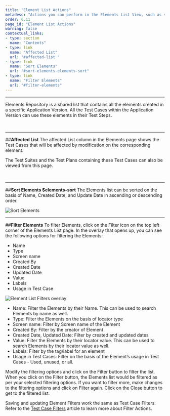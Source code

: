 ```yaml
---
title: "Element List Actions"
metadesc: "Actions you can perform in the Elements List View, such as search, sort and filter."
order: 6.11
page_id: "Element List Actions"
warning: false
contextual_links:
- type: section
  name: "Contents"
- type: link
  name: "Affected List"
  url: "#affected-list "
- type: link
  name: "Sort Elements"
  url: "#sort-elements-elements-sort"
- type: link
  name: "Filter Elements"
  url: "#filter-elements"
---
```


---

Elements Repository is a shared list that contains all the elements created in a specific Application Version. All the Test Cases within the Application Version can use these elements in their Test Steps.

<br>

---
##**Affected List**
The affected List column in the Elements page shows the Test Cases that will be affected by modification on the corresponding element.

The Test Suites and the Test Plans containing these Test Cases can also be viewed from this page.

<br>

---
##**Sort Elements $elements-sort**
The Elements list can be sorted on the basis of Name, Created Date, and Update Date in ascending or descending order.

![Sort Elements](https://docs.testsigma.com/images/elements/elements-sort.png)


---
##**Filter Elements**
To filter Elements, click on the Filter icon on the top left corner of the Elements List page. In the overlay that opens up, you can see the following options for filtering the Elements:
* Name
* Type
* Screen name
* Created By
* Created Date
* Updated Date
* Value
* Labels
* Usage in Test Case

![Element List Filters overlay](https://docs.testsigma.com/images/elements/element-list-filters-unfiltered.png)

* Name: Filter the Elements by their Name. This can be used to search Elements by name as well.
* Type: Filter the Elements on the basis of locator type
* Screen name: Filter by Screen name of the Element
* Created By: Filter by the creator of Element
* Created Date, Updated Date: Filter by created and updated dates
* Value: Filter the Elements by their locator value. This can be used to search Elements by their locator value as well.
* Labels: Filter by the tag/label for an element
* Usage in Test Cases: Filter on the basis of the Element’s usage in Test Cases - Used, unused, or all.

Modify the filtering options and click on the Filter button to filter the list. 
When you click on the Filter button, the Elements list would be filtered as per your selected filtering options. If you want to filter more, make changes to the filtering options and click on Filter again.
Click on the Close button to get to the filtered list.

Saving and updating Element Filters work the same as Test Case Filters. Refer to the [Test Case Filters](https://testsigma.com/docs/test-cases/manage/filters/) article to learn more about Filter Actions.


